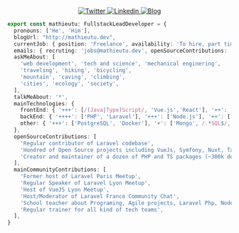 <p align="center">  
  <a href="https://twitter.com/mathieutu/">
    <img alt="Twitter" src="https://img.shields.io/badge/-Twitter-1da1f2?logo=twitter&logoColor=white" />
  </a>
  <a href="https://www.linkedin.com/in/mathieutu/">
    <img alt="Linkedin" src="https://img.shields.io/badge/-LinkedIn-0077b5?logo=linkedin&logoColor=white" />
  </a>
  <a href="https://mathieutu.dev">
    <img alt="Blog" src="https://img.shields.io/badge/-Blog-b2786b?logo=firefox-browser&logoColor=white" />
  </a>
</p>

```typescript
export const mathieutu: FullstackLeadDeveloper = {
  pronouns: ['He', 'Him'],
  blogUrl: "http://mathieutu.dev",
  currentJob: { position: 'Freelance', availability: 'To hire, part time' },
  emails: { recruting: 'jobs@mathieutu.dev', openSourceContributions: 'oss@mathieutu.dev', general: 'contact@mathieutu.dev' },
  askMeAbout: [
    'web development', 'tech and science', 'mechanical enginering',
    'traveling', 'hiking', 'bicycling',
    'mountain', 'caving', 'climbing',
    'cities', 'ecology', 'society',
  ],
  talkMeAbout: '*',
  mainTechnologies: {
    frontEnd: { '+++': [/(Java|Type)Script/, 'Vue.js','React'], '++': ['HTML', 'CSS frameworks', 'TailwindCss', 'Svelte'], '+': ['vanilla CSS'] },
    backEnd: { '++++': ['PHP', 'Laravel'], '+++': ['Node.js'], '++': ['Symfony'] },
    other: { '+++': ['PostgreSQL', 'Docker'], '+': ['Mongo', /.*SQL$/, /.*sh/] },
  },
  openSourceContributions: [
    'Regular contributor of Laravel codebase',
    'Hundred of Open Source projects including VueJs, Symfony, Nuxt, TailwindCss, Webpack, etc...',
    'Creator and maintainer of a dozen of PHP and TS packages (~300k downloads)',
  ],
  mainCommunityContributions: [
    'Former host of Laravel Paris Meetup',
    'Regular Speaker of Laravel Lyon Meetup',
    'Host of VueJS Lyon Meetup',
    'Host/Moderator of Laravel France Community Chat',
    'School teacher about Programing, Agile projects, Laravel Php, NodeJS, ReactJS, VueJS, and Testing processes',
    'Regular trainer for all kind of tech teams',
  ],
}
```
